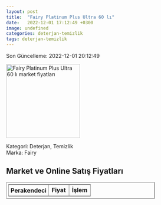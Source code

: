 ```yaml
---
layout: post
title:  "Fairy Platinum Plus Ultra 60 lı"
date:   2022-12-01 17:12:49 +0300
image: undefined
categories: deterjan-temizlik
tags: deterjan-temizlik
---
```


Son Güncelleme: 2022-12-01 20:12:49

<img src="undefined" width="200" alt="Fairy Platinum Plus Ultra 60 lı market fiyatları" />

Kategori: Deterjan, Temizlik
<br />
Marka: Fairy

<h2>Market ve Online Satış Fiyatları</h2>

<table border="1" style="padding: 5px;width:80%;">
  <tr>
    <td style="padding: 5px;"><strong>Perakendeci</strong></td>
    <td><strong>Fiyat</strong></td>
    <td><strong>İşlem</strong></td>
  </tr>
  
</table>
